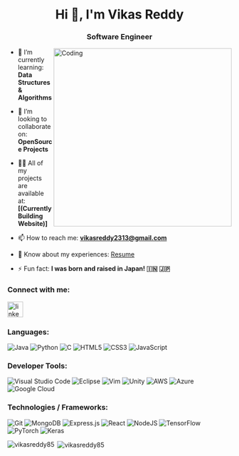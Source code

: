 <h1 align="center">Hi 👋, I'm Vikas Reddy</h1>
<h3 align="center">Software Engineer</h3>
<img align="right" alt="Coding" width="400" src="https://media4.giphy.com/media/qgQUggAC3Pfv687qPC/giphy.gif?cid=790b76114c5be44340733d1e99bca501355db14caf489629&rid=giphy.gif&ct=g">

- 🌱 I’m currently learning: **Data Structures & Algorithms**

- 👯 I’m looking to collaborate on: **OpenSource Projects**

- 👨‍💻 All of my projects are available at: **[(Currently Building Website)]**

- 📫 How to reach me: **vikasreddy2313@gmail.com**

- 📄 Know about my experiences: [Resume](https://drive.google.com/file/d/1ONtR7xLaORKDENKAJFsk8NkHNQQEF8bv/view)

- ⚡ Fun fact: **I was born and raised in Japan! 🇮🇳 🇯🇵**

<h3 align="left">Connect with me:</h3>
<p align="left">
<a href="https://linkedin.com/in/linkedin.com/in/vikasreddy85/" target="blank"><img align="center" src="https://cdn-icons-png.flaticon.com/512/174/174857.png" alt="linkedin.com/in/vikasreddy85/" width="35px"></a>
</p>

### Languages:
![Java](https://img.shields.io/badge/java-%23ED8B00.svg?style=for-the-badge&logo=java&logoColor=white) 
![Python](https://img.shields.io/badge/python-3670A0?style=for-the-badge&logo=python&logoColor=ffdd54) 
![C](https://img.shields.io/badge/c-%2300599C.svg?style=for-the-badge&logo=c&logoColor=white) 
![HTML5](https://img.shields.io/badge/html5-%23E34F26.svg?style=for-the-badge&logo=html5&logoColor=white)
![CSS3](https://img.shields.io/badge/css3-%231572B6.svg?style=for-the-badge&logo=css3&logoColor=white) 
![JavaScript](https://img.shields.io/badge/javascript-%23323330.svg?style=for-the-badge&logo=javascript&logoColor=%23F7DF1E)

### Developer Tools:
![Visual Studio Code](https://img.shields.io/badge/Visual%20Studio%20Code-0078d7.svg?style=for-the-badge&logo=visual-studio-code&logoColor=white) ![Eclipse](https://img.shields.io/badge/Eclipse-FE7A16.svg?style=for-the-badge&logo=Eclipse&logoColor=white) 
![Vim](https://img.shields.io/badge/VIM-%2311AB00.svg?style=for-the-badge&logo=vim&logoColor=white) 
![Unity](https://img.shields.io/badge/unity-%23000000.svg?style=for-the-badge&logo=unity&logoColor=white) 
![AWS](https://img.shields.io/badge/AWS-%23FF9900.svg?style=for-the-badge&logo=amazon-aws&logoColor=white) 
![Azure](https://img.shields.io/badge/azure-%230072C6.svg?style=for-the-badge&logo=microsoftazure&logoColor=white) 
![Google Cloud](https://img.shields.io/badge/GoogleCloud-%234285F4.svg?style=for-the-badge&logo=google-cloud&logoColor=white)

### Technologies / Frameworks:
![Git](https://img.shields.io/badge/git-%23F05033.svg?style=for-the-badge&logo=git&logoColor=white)
![MongoDB](https://img.shields.io/badge/MongoDB-%234ea94b.svg?style=for-the-badge&logo=mongodb&logoColor=white)
![Express.js](https://img.shields.io/badge/express.js-%23404d59.svg?style=for-the-badge&logo=express&logoColor=%2361DAFB)
![React](https://img.shields.io/badge/react-%2320232a.svg?style=for-the-badge&logo=react&logoColor=%2361DAFB)
![NodeJS](https://img.shields.io/badge/node.js-6DA55F?style=for-the-badge&logo=node.js&logoColor=white) 
![TensorFlow](https://img.shields.io/badge/TensorFlow-%23FF6F00.svg?style=for-the-badge&logo=TensorFlow&logoColor=white)
![PyTorch](https://img.shields.io/badge/PyTorch-%23EE4C2C.svg?style=for-the-badge&logo=PyTorch&logoColor=white)
![Keras](https://img.shields.io/badge/Keras-%23D00000.svg?style=for-the-badge&logo=Keras&logoColor=white)

<p><img align="left" src="https://github-readme-stats.vercel.app/api/top-langs?username=vikasreddy85&show_icons=true&locale=en&layout=compact" alt="vikasreddy85" /></p>

<p>&nbsp;<img align="center" src="https://github-readme-stats.vercel.app/api?username=vikasreddy85&show_icons=true&locale=en" alt="vikasreddy85" /></p>
